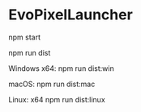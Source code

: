 # EvoPixelLauncher

<p>npm start</p>
<p>npm run dist</p>

<p>Windows x64:	npm run dist:win</p>
<p>macOS:	npm run dist:mac</p>
<p>Linux: x64	npm run dist:linux</p>

